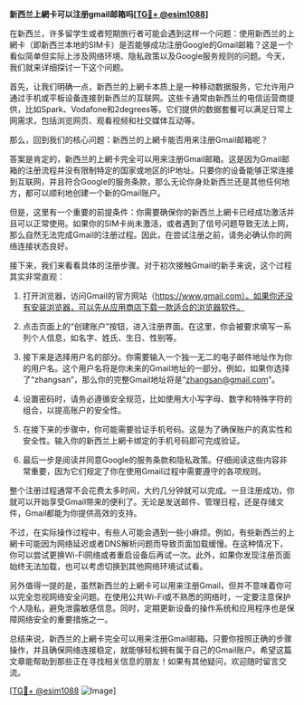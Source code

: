 **新西兰上網卡可以注册gmail邮箱吗[[TG💪+ @esim1088](https://t.me/s/esim1088)]**

在新西兰，许多留学生或者短期旅行者可能会遇到这样一个问题：使用新西兰的上網卡（即新西兰本地的SIM卡）是否能够成功注册Google的Gmail邮箱？这是一个看似简单但实际上涉及网络环境、隐私政策以及Google服务规则的问题。今天，我们就来详细探讨一下这个问题。

首先，让我们明确一点，新西兰的上網卡本质上是一种移动数据服务，它允许用户通过手机或平板设备连接到新西兰的互联网。这些卡通常由新西兰的电信运营商提供，比如Spark、Vodafone和2degrees等。它们提供的数据套餐可以满足日常上网需求，包括浏览网页、观看视频和社交媒体互动等。

那么，回到我们的核心问题：新西兰的上網卡能否用来注册Gmail邮箱呢？

答案是肯定的，新西兰的上網卡完全可以用来注册Gmail邮箱。这是因为Gmail邮箱的注册流程并没有限制特定的国家或地区的IP地址。只要你的设备能够正常连接到互联网，并且符合Google的服务条款，那么无论你身处新西兰还是其他任何地方，都可以顺利地创建一个新的Gmail账户。

但是，这里有一个重要的前提条件：你需要确保你的新西兰上網卡已经成功激活并且可以正常使用。如果你的SIM卡尚未激活，或者遇到了信号问题导致无法上网，那么自然无法完成Gmail的注册过程。因此，在尝试注册之前，请务必确认你的网络连接状态良好。

接下来，我们来看看具体的注册步骤。对于初次接触Gmail的新手来说，这个过程其实非常直观：

1. 打开浏览器，访问Gmail的官方网站（https://www.gmail.com）。如果你还没有安装浏览器，可以先从应用商店下载一款适合的浏览器软件。
   
2. 点击页面上的“创建账户”按钮，进入注册界面。在这里，你会被要求填写一系列个人信息，如名字、姓氏、生日、性别等。

3. 接下来是选择用户名的部分。你需要输入一个独一无二的电子邮件地址作为你的用户名。这个用户名将是你未来的Gmail地址的一部分。例如，如果你选择了“zhangsan”，那么你的完整Gmail地址将是“zhangsan@gmail.com”。

4. 设置密码时，请务必遵循安全规范，比如使用大小写字母、数字和特殊字符的组合，以提高账户的安全性。

5. 在接下来的步骤中，你可能需要验证手机号码。这是为了确保账户的真实性和安全性。输入你的新西兰上網卡绑定的手机号码即可完成验证。

6. 最后一步是阅读并同意Google的服务条款和隐私政策。仔细阅读这些内容非常重要，因为它们规定了你在使用Gmail过程中需要遵守的各项规则。

整个注册过程通常不会花费太多时间，大约几分钟就可以完成。一旦注册成功，你就可以开始享受Gmail带来的便利了。无论是发送邮件、管理日程，还是存储文件，Gmail都能为你提供高效的支持。

不过，在实际操作过程中，有些人可能会遇到一些小麻烦。例如，有些新西兰的上網卡可能因为网络延迟或者DNS解析问题而导致页面加载缓慢。在这种情况下，你可以尝试更换Wi-Fi网络或者重启设备后再试一次。此外，如果你发现注册页面始终无法加载，也可以考虑切换到其他网络环境试试看。

另外值得一提的是，虽然新西兰的上網卡可以用来注册Gmail，但并不意味着你可以完全忽视网络安全问题。在使用公共Wi-Fi或不熟悉的网络时，一定要注意保护个人隐私，避免泄露敏感信息。同时，定期更新设备的操作系统和应用程序也是保障网络安全的重要措施之一。

总结来说，新西兰的上網卡完全可以用来注册Gmail邮箱。只要你按照正确的步骤操作，并且确保网络连接稳定，就能够轻松拥有属于自己的Gmail账户。希望这篇文章能帮助到那些正在寻找相关信息的朋友！如果有其他疑问，欢迎随时留言交流。

[[TG💪+ @esim1088](https://t.me/s/esim1088) ![Image](https://i.postimg.cc/4NQfJmqS/Snipaste-2025-05-13-00-14-12.png)]